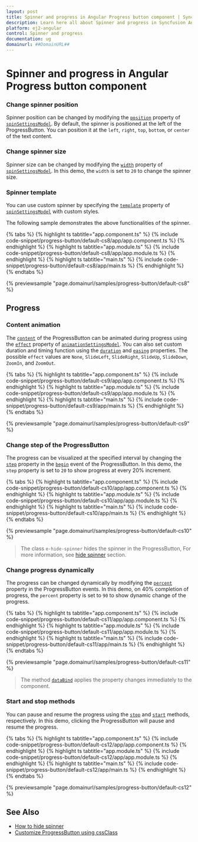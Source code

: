 ```yaml
---
layout: post
title: Spinner and progress in Angular Progress button component | Syncfusion
description: Learn here all about Spinner and progress in Syncfusion Angular Progress button component of Syncfusion Essential JS 2 and more.
platform: ej2-angular
control: Spinner and progress 
documentation: ug
domainurl: ##DomainURL##
---
```


<!-- markdownlint-disable MD002 MD022 -->

# Spinner and progress in Angular Progress button component

### Change spinner position

Spinner position can be changed by modifying the [`position`](https://ej2.syncfusion.com/angular/documentation/api/progress-button/spinSettingsModel#position) property of [`spinSettingsModel`](https://ej2.syncfusion.com/angular/documentation/api/progress-button/spinSettingsModel). By default, the spinner is positioned at the left of the ProgressButton. You can position it at the `left`, `right`, `top`, `bottom`, or `center` of the text content.

### Change spinner size

Spinner size can be changed by modifying the [`width`](https://ej2.syncfusion.com/angular/documentation/api/progress-button/spinSettingsModel#width) property of [`spinSettingsModel`](https://ej2.syncfusion.com/angular/documentation/api/progress-button/spinSettingsModel). In this demo, the `width` is set to `20` to change the spinner size.

### Spinner template

You can use custom spinner by specifying the [`template`](https://ej2.syncfusion.com/angular/documentation/api/progress-button/spinSettingsModel#template) property of [`spinSettingsModel`](https://ej2.syncfusion.com/angular/documentation/api/progress-button/spinSettingsModel) with custom styles.

The following sample demonstrates the above functionalities of the spinner.

{% tabs %}
{% highlight ts tabtitle="app.component.ts" %}
{% include code-snippet/progress-button/default-cs8/app/app.component.ts %}
{% endhighlight %}
{% highlight ts tabtitle="app.module.ts" %}
{% include code-snippet/progress-button/default-cs8/app/app.module.ts %}
{% endhighlight %}
{% highlight ts tabtitle="main.ts" %}
{% include code-snippet/progress-button/default-cs8/app/main.ts %}
{% endhighlight %}
{% endtabs %}
  
{% previewsample "page.domainurl/samples/progress-button/default-cs8" %}

## Progress

### Content animation

The [`content`](https://ej2.syncfusion.com/angular/documentation/api/progress-button#content) of the ProgressButton can be animated during progress using the [`effect`](https://ej2.syncfusion.com/angular/documentation/api/progress-button/animationSettingsModel#effect) property of [`animationSettingsModel`](https://ej2.syncfusion.com/angular/documentation/api/progress-button/animationSettingsModel). You can also set custom duration and timing function using the [`duration`](https://ej2.syncfusion.com/angular/documentation/api/progress-button/animationSettingsModel#duration) and [`easing`](https://ej2.syncfusion.com/angular/documentation/api/progress-button/animationSettingsModel#easing) properties. The possible `effect` values are `None`, `SlideLeft`, `SlideRight`, `SlideUp`, `SlideDown`, `ZoomIn`, and `ZoomOut`.

{% tabs %}
{% highlight ts tabtitle="app.component.ts" %}
{% include code-snippet/progress-button/default-cs9/app/app.component.ts %}
{% endhighlight %}
{% highlight ts tabtitle="app.module.ts" %}
{% include code-snippet/progress-button/default-cs9/app/app.module.ts %}
{% endhighlight %}
{% highlight ts tabtitle="main.ts" %}
{% include code-snippet/progress-button/default-cs9/app/main.ts %}
{% endhighlight %}
{% endtabs %}
  
{% previewsample "page.domainurl/samples/progress-button/default-cs9" %}

### Change step of the ProgressButton

The progress can be visualized at the specified interval by changing the [`step`](https://ej2.syncfusion.com/angular/documentation/api/progress-button/progressEventArgs#step) property in the [`begin`](https://ej2.syncfusion.com/angular/documentation/api/progress-button#begin) event of the ProgressButton. In this demo, the `step` property is set to `20` to show progress at every 20% increment.

{% tabs %}
{% highlight ts tabtitle="app.component.ts" %}
{% include code-snippet/progress-button/default-cs10/app/app.component.ts %}
{% endhighlight %}
{% highlight ts tabtitle="app.module.ts" %}
{% include code-snippet/progress-button/default-cs10/app/app.module.ts %}
{% endhighlight %}
{% highlight ts tabtitle="main.ts" %}
{% include code-snippet/progress-button/default-cs10/app/main.ts %}
{% endhighlight %}
{% endtabs %}
  
{% previewsample "page.domainurl/samples/progress-button/default-cs10" %}

> The class `e-hide-spinner` hides the spinner in the ProgressButton, For more information, see [hide spinner](./how-to/hide-spinner) section.

### Change progress dynamically

The progress can be changed dynamically by modifying the [`percent`](https://ej2.syncfusion.com/angular/documentation/api/progress-button/progressEventArgs#percent) property in the ProgressButton events. In this demo, on 40% completion of progress, the `percent` property is set to `90` to show dynamic change of the progress.

{% tabs %}
{% highlight ts tabtitle="app.component.ts" %}
{% include code-snippet/progress-button/default-cs11/app/app.component.ts %}
{% endhighlight %}
{% highlight ts tabtitle="app.module.ts" %}
{% include code-snippet/progress-button/default-cs11/app/app.module.ts %}
{% endhighlight %}
{% highlight ts tabtitle="main.ts" %}
{% include code-snippet/progress-button/default-cs11/app/main.ts %}
{% endhighlight %}
{% endtabs %}
  
{% previewsample "page.domainurl/samples/progress-button/default-cs11" %}

> The method [`dataBind`](https://ej2.syncfusion.com/angular/documentation/api/progress-button#databind) applies the property changes immediately to the component.

### Start and stop methods

You can pause and resume the progress using the [`stop`](https://ej2.syncfusion.com/angular/documentation/api/progress-button#start) and [`start`](https://ej2.syncfusion.com/angular/documentation/api/progress-button#stop) methods, respectively. In this demo, clicking the ProgressButton will pause and resume the progress.

{% tabs %}
{% highlight ts tabtitle="app.component.ts" %}
{% include code-snippet/progress-button/default-cs12/app/app.component.ts %}
{% endhighlight %}
{% highlight ts tabtitle="app.module.ts" %}
{% include code-snippet/progress-button/default-cs12/app/app.module.ts %}
{% endhighlight %}
{% highlight ts tabtitle="main.ts" %}
{% include code-snippet/progress-button/default-cs12/app/main.ts %}
{% endhighlight %}
{% endtabs %}
  
{% previewsample "page.domainurl/samples/progress-button/default-cs12" %}

## See Also

* [How to hide spinner](./how-to/hide-spinner)
* [Customize ProgressButton using cssClass](how-to/customize-progress-using-cssclass)